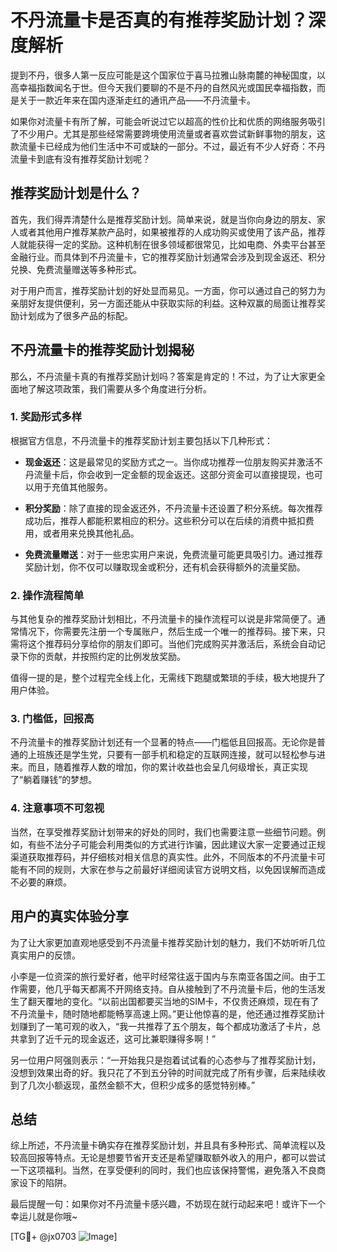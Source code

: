 # 不丹流量卡是否真的有推荐奖励计划？深度解析

提到不丹，很多人第一反应可能是这个国家位于喜马拉雅山脉南麓的神秘国度，以高幸福指数闻名于世。但今天我们要聊的不是不丹的自然风光或国民幸福指数，而是关于一款近年来在国内逐渐走红的通讯产品——不丹流量卡。

如果你对流量卡有所了解，可能会听说过它以超高的性价比和优质的网络服务吸引了不少用户。尤其是那些经常需要跨境使用流量或者喜欢尝试新鲜事物的朋友，这款流量卡已经成为他们生活中不可或缺的一部分。不过，最近有不少人好奇：不丹流量卡到底有没有推荐奖励计划呢？

## 推荐奖励计划是什么？

首先，我们得弄清楚什么是推荐奖励计划。简单来说，就是当你向身边的朋友、家人或者其他用户推荐某款产品时，如果被推荐的人成功购买或使用了该产品，推荐人就能获得一定的奖励。这种机制在很多领域都很常见，比如电商、外卖平台甚至金融行业。而具体到不丹流量卡，它的推荐奖励计划通常会涉及到现金返还、积分兑换、免费流量赠送等多种形式。

对于用户而言，推荐奖励计划的好处显而易见。一方面，你可以通过自己的努力为亲朋好友提供便利，另一方面还能从中获取实际的利益。这种双赢的局面让推荐奖励计划成为了很多产品的标配。

## 不丹流量卡的推荐奖励计划揭秘

那么，不丹流量卡真的有推荐奖励计划吗？答案是肯定的！不过，为了让大家更全面地了解这项政策，我们需要从多个角度进行分析。

### 1. **奖励形式多样**

根据官方信息，不丹流量卡的推荐奖励计划主要包括以下几种形式：

- **现金返还**：这是最常见的奖励方式之一。当你成功推荐一位朋友购买并激活不丹流量卡后，你会收到一定金额的现金返还。这部分资金可以直接提现，也可以用于充值其他服务。
  
- **积分奖励**：除了直接的现金返还外，不丹流量卡还设置了积分系统。每次推荐成功后，推荐人都能积累相应的积分。这些积分可以在后续的消费中抵扣费用，或者用来兑换其他礼品。

- **免费流量赠送**：对于一些忠实用户来说，免费流量可能更具吸引力。通过推荐奖励计划，你不仅可以赚取现金或积分，还有机会获得额外的流量奖励。

### 2. **操作流程简单**

与其他复杂的推荐奖励计划相比，不丹流量卡的操作流程可以说是非常简便了。通常情况下，你需要先注册一个专属账户，然后生成一个唯一的推荐码。接下来，只需将这个推荐码分享给你的朋友们即可。当他们完成购买并激活后，系统会自动记录下你的贡献，并按照约定的比例发放奖励。

值得一提的是，整个过程完全线上化，无需线下跑腿或繁琐的手续，极大地提升了用户体验。

### 3. **门槛低，回报高**

不丹流量卡的推荐奖励计划还有一个显著的特点——门槛低且回报高。无论你是普通的上班族还是学生党，只要有一部手机和稳定的互联网连接，就可以轻松参与进来。而且，随着推荐人数的增加，你的累计收益也会呈几何级增长，真正实现了“躺着赚钱”的梦想。

### 4. **注意事项不可忽视**

当然，在享受推荐奖励计划带来的好处的同时，我们也需要注意一些细节问题。例如，有些不法分子可能会利用类似的方式进行诈骗，因此建议大家一定要通过正规渠道获取推荐码，并仔细核对相关信息的真实性。此外，不同版本的不丹流量卡可能有不同的规则，大家在参与之前最好详细阅读官方说明文档，以免因误解而造成不必要的麻烦。

## 用户的真实体验分享

为了让大家更加直观地感受到不丹流量卡推荐奖励计划的魅力，我们不妨听听几位真实用户的反馈。

小李是一位资深的旅行爱好者，他平时经常往返于国内与东南亚各国之间。由于工作需要，他几乎每天都离不开网络支持。自从接触到了不丹流量卡后，他的生活发生了翻天覆地的变化。“以前出国都要买当地的SIM卡，不仅贵还麻烦，现在有了不丹流量卡，随时随地都能畅享高速上网。”更让他惊喜的是，他还通过推荐奖励计划赚到了一笔可观的收入，“我一共推荐了五个朋友，每个都成功激活了卡片，总共拿到了近千元的现金返还，这可比兼职赚得多啊！”

另一位用户阿强则表示：“一开始我只是抱着试试看的心态参与了推荐奖励计划，没想到效果出奇的好。我只花了不到五分钟的时间就完成了所有步骤，后来陆续收到了几次小额返现，虽然金额不大，但积少成多的感觉特别棒。”

## 总结

综上所述，不丹流量卡确实存在推荐奖励计划，并且具有多种形式、简单流程以及较高回报等特点。无论是想要节省开支还是希望赚取额外收入的用户，都可以尝试一下这项福利。当然，在享受便利的同时，我们也应该保持警惕，避免落入不良商家设下的陷阱。

最后提醒一句：如果你对不丹流量卡感兴趣，不妨现在就行动起来吧！或许下一个幸运儿就是你哦~

[TG💪+ @jx0703 ![Image](https://github.com/user-attachments/assets/dbca1d08-cadb-493c-b0ec-ad6f7a83f270)]